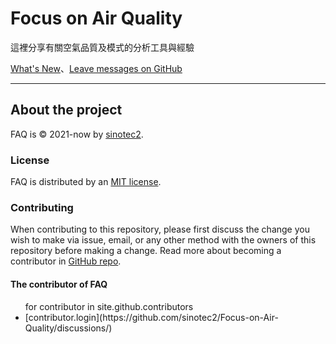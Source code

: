 

# Focus on Air Quality

這裡分享有關空氣品質及模式的分析工具與經驗


[What's New](https://sinotec2.github.io/Focus-on-Air-Quality/PlumeModels/REnTG_pathways/gen_inp/)、[Leave messages on GitHub](https://github.com/sinotec2/Focus-on-Air-Quality/discussions/)

---
## About the project

FAQ is &copy; 2021-now by [sinotec2](http://github.com/sinotec2/).

### License

FAQ is distributed by an [MIT license](https://github.com/pmarsceill/just-the-docs/tree/master/LICENSE.txt).

### Contributing

When contributing to this repository, please first discuss the change you wish to make via issue,
email, or any other method with the owners of this repository before making a change. Read more about becoming a contributor in [GitHub repo](https://github.com/sinotec2/Focus-on-Air-Quality/discussions/).

#### The contributor of FAQ

<ul class="list-style-none">
for contributor in site.github.contributors 
  <li class="d-inline-block mr-1">
 [contributor.login](https://github.com/sinotec2/Focus-on-Air-Quality/discussions/)
  </li>

</ul>
